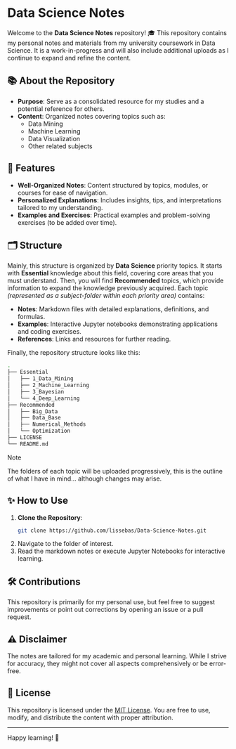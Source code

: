 # Data Science Notes

Welcome to the **Data Science Notes** repository! 🎓 This repository contains my personal notes and materials from my university coursework in Data Science. It is a work-in-progress and will also include additional uploads as I continue to expand and refine the content.

## 📚 About the Repository

- **Purpose**: Serve as a consolidated resource for my studies and a potential reference for others.
- **Content**: Organized notes covering topics such as:
  - Data Mining
  - Machine Learning
  - Data Visualization
  - Other related subjects

## 🚀 Features

- **Well-Organized Notes**: Content structured by topics, modules, or courses for ease of navigation.
- **Personalized Explanations**: Includes insights, tips, and interpretations tailored to my understanding.
- **Examples and Exercises**: Practical examples and problem-solving exercises (to be added over time).

## 🗂️ Structure

Mainly, this structure is organized by **Data Science** priority topics. It starts with **Essential** knowledge about this field, covering core areas that you must understand. Then, you will find **Recommended** topics, which provide information to expand the knowledge previously acquired. Each topic *(represented as a subject-folder within each priority area)* contains:

- **Notes**: Markdown files with detailed explanations, definitions, and formulas.
- **Examples**: Interactive Jupyter notebooks demonstrating applications and coding exercises.
- **References**: Links and resources for further reading.

Finally, the repository structure looks like this:


```bash
.
├── Essential
│   ├── 1_Data_Mining
│   ├── 2_Machine_Learning
│   ├── 3_Bayesian
│   └── 4_Deep_Learning
├── Recommended
│   ├── Big_Data
│   ├── Data_Base
│   ├── Numerical_Methods
│   └── Optimization
├── LICENSE
└── README.md
```

> [!NOTE]
> The folders of each topic will be uploaded progressively, this is the outline of what I have in mind... although changes may arise.

## ✨ How to Use

1. **Clone the Repository**:
   ```bash
   git clone https://github.com/lissebas/Data-Science-Notes.git
   ```
2. Navigate to the folder of interest.
3. Read the markdown notes or execute Jupyter Notebooks for interactive learning.

## 🛠️ Contributions

This repository is primarily for my personal use, but feel free to suggest improvements or point out corrections by opening an issue or a pull request.

## ⚠️ Disclaimer

The notes are tailored for my academic and personal learning. While I strive for accuracy, they might not cover all aspects comprehensively or be error-free.

## 📝 License

This repository is licensed under the [MIT License](#). You are free to use, modify, and distribute the content with proper attribution.

---

Happy learning! 🌟

